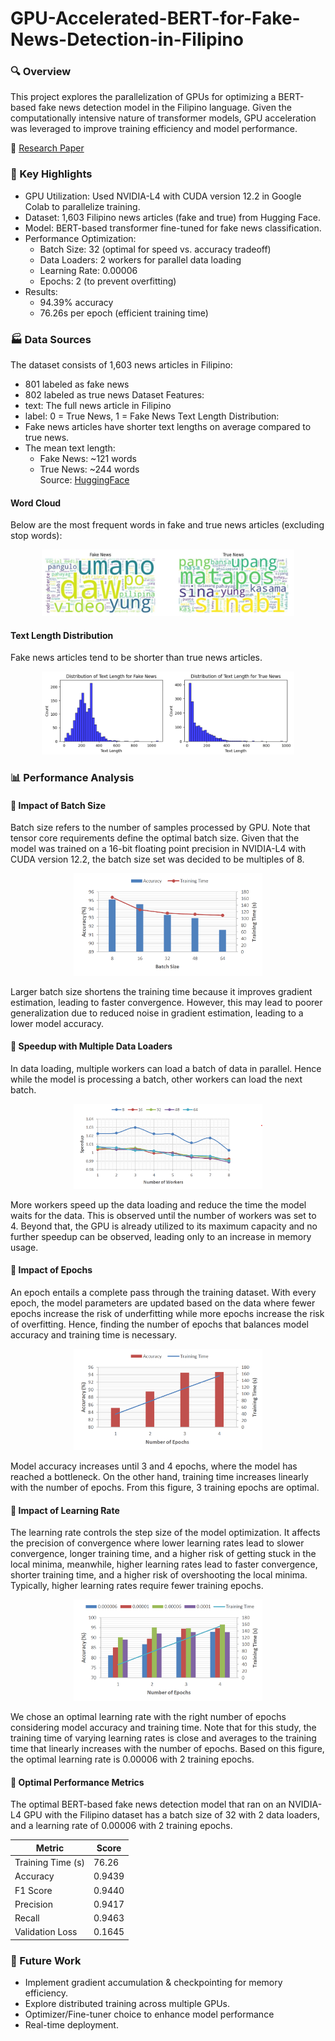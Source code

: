 # GPU-Accelerated-BERT-for-Fake-News-Detection-in-Filipino

### 🔍 Overview
This project explores the parallelization of GPUs for optimizing a BERT-based fake news detection model in the Filipino language. Given the computationally intensive nature of transformer models, GPU acceleration was leveraged to improve training efficiency and model performance.

🔗 [Research Paper ](https://github.com/MaryNathalie/GPU-Accelerated-BERT-for-Fake-News-Detection-in-Filipino/blob/main/documents/written_report.pdf)

### 🚀 Key Highlights
- GPU Utilization: Used NVIDIA-L4 with CUDA version 12.2 in Google Colab to parallelize training.
- Dataset: 1,603 Filipino news articles (fake and true) from Hugging Face.
- Model: BERT-based transformer fine-tuned for fake news classification.
- Performance Optimization:
  - Batch Size: 32 (optimal for speed vs. accuracy tradeoff)
  - Data Loaders: 2 workers for parallel data loading
  - Learning Rate: 0.00006
  - Epochs: 2 (to prevent overfitting)
- Results:
  - 94.39% accuracy
  - 76.26s per epoch (efficient training time)

### 🏭 Data Sources
The dataset consists of 1,603 news articles in Filipino:
- 801 labeled as fake news
- 802 labeled as true news
Dataset Features:
- text: The full news article in Filipino
- label:	0 = True News, 1 = Fake News
Text Length Distribution:
- Fake news articles have shorter text lengths on average compared to true news.
- The mean text length:
  - Fake News: ~121 words
  - True News: ~244 words  
Source: [HuggingFace](https://huggingface.co/datasets/jcblaise/fake_news_filipino)

#### Word Cloud
Below are the most frequent words in fake and true news articles (excluding stop words):

<p align="center"> 
  <img src="images/word_cloud.png" width=80% height=80%> 
</p>

#### Text Length Distribution
Fake news articles tend to be shorter than true news articles.

<p align="center"> 
  <img src="images/distribution_length.png" width=80% height=80%> 
</p>

### 📊 Performance Analysis
#### 📌 Impact of Batch Size

Batch size refers to the number of samples processed by GPU. Note that tensor core requirements define the optimal batch size. Given that the model was trained on a 16-bit floating point precision in NVIDIA-L4 with CUDA version 12.2, the batch size set was decided to be multiples of 8. 

<p align="center"> 
  <img src="images/batchsize_accuracy-trainingtime.png" width=60% height=60%> 
</p>

Larger batch size shortens the training time because it improves gradient estimation, leading to faster convergence. However, this may lead to poorer generalization due to reduced noise in gradient estimation, leading to a lower model accuracy.

#### 📌 Speedup with Multiple Data Loaders
In data loading, multiple workers can load a batch of data in parallel. Hence while the model is processing a batch, other workers can load the next batch.

<p align="center"> 
  <img src="images/workers_speedup.png" width=60% height=60%> 
</p>

More workers speed up the data loading and reduce the time the model waits for the data. This is observed until the number of workers was set to 4. Beyond that, the GPU is already utilized to its maximum capacity and no further speedup can be observed, leading only to an increase in memory usage.

#### 📌 Impact of Epochs
An epoch entails a complete pass through the training dataset. With every epoch, the model parameters are updated based on the data where fewer epochs increase the risk of underfitting while more epochs increase the risk of overfitting. Hence, finding the number of epochs that balances model accuracy and training time is necessary.

<p align="center"> 
  <img src="images/epochs_accuracy-trainingtime.png" width=60% height=60%> 
</p>

Model accuracy increases until 3 and 4 epochs, where the model has reached a bottleneck. On the other hand, training time increases linearly with the number of epochs. From this figure, 3 training epochs are optimal.

#### 📌 Impact of Learning Rate

The learning rate controls the step size of the model optimization. It affects the precision of convergence where lower learning rates lead to slower convergence, longer training time, and a higher risk of getting stuck in the local minima, meanwhile, higher learning rates lead to faster convergence, shorter training time, and a higher risk of overshooting the local minima. Typically, higher learning rates require fewer training epochs.

<p align="center"> 
  <img src="images/learningrate-epochs_accuracy-trainingtime.png" width=60% height=60%> 
</p>

We chose an optimal learning rate with the right number of epochs considering model accuracy and training time. Note that for this study, the training time of varying learning rates is close and averages to the training time that linearly increases with the number of epochs. Based on this figure, the optimal learning rate is 0.00006 with 2 training epochs.

#### 📌 Optimal Performance Metrics

The optimal BERT-based fake news detection model that ran on an NVIDIA-L4 GPU with the Filipino dataset has a batch size of 32 with 2 data loaders, and a learning rate of 0.00006 with 2 training epochs.

<div align="center">
  
| Metric            | Score          | 
|-------------------|----------------|
| Training Time (s) | 76.26          | 
| Accuracy          | 0.9439         |
| F1 Score          | 0.9440         | 
| Precision         | 0.9417         | 
| Recall            | 0.9463         | 
| Validation Loss   | 0.1645         | 

</div>

### 📜 Future Work
- Implement gradient accumulation & checkpointing for memory efficiency.
- Explore distributed training across multiple GPUs.
- Optimizer/Fine-tuner choice to enhance model performance
- Real-time deployment. 

